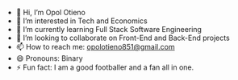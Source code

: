 - 👋 Hi, I’m Opol Otieno
- 👀 I’m interested in Tech and Economics
- 🌱 I’m currently learning Full Stack Software Engineering
- 💞️ I’m looking to collaborate on Front-End and Back-End projects
- 📫 How to reach me: opolotieno851@gmail.com
- 😄 Pronouns: Binary
- ⚡ Fun fact: I am a good footballer and a fan all in one.

<!---
Sibuor007/Sibuor007 is a ✨ special ✨ repository because its `README.md` (this file) appears on your GitHub profile.
You can click the Preview link to take a look at your changes.
--->
